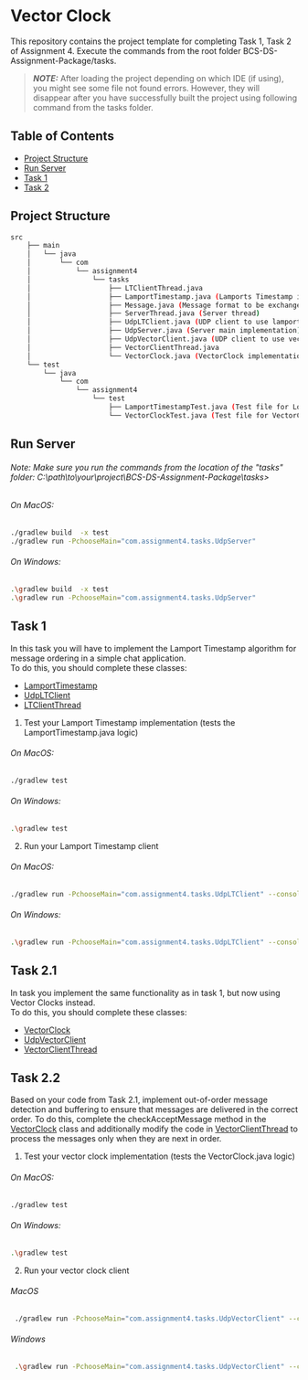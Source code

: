 # Vector Clock

This repository contains the project template for completing Task 1, Task 2 of Assignment 4. Execute the commands from the root folder BCS-DS-Assignment-Package/tasks.

> **_NOTE:_**
> After loading the project depending on which IDE (if using), you might see some file not found errors. However, they will disappear after you have successfully built the project using following command from the tasks folder.

## Table of Contents
- [Project Structure](#ProjectStructure)
- [Run Server](#run-server)
- [Task 1](#Task-1)
- [Task 2](#Task-2)

## Project Structure

```bash
src
    ├── main
    │   └── java
    │       └── com
    │           └── assignment4
    │               └── tasks
    │                   ├── LTClientThread.java
    │                   ├── LamportTimestamp.java (Lamports Timestamp implementaion)
    │                   ├── Message.java (Message format to be exchanged between server and the clients. This class can be instantiated to hold and access the content of the message and the timestamp)
    │                   ├── ServerThread.java (Server thread)
    │                   ├── UdpLTClient.java (UDP client to use lamports Timestamp implementation)
    │                   ├── UdpServer.java (Server main implementation)
    │                   ├── UdpVectorClient.java (UDP client to use vector clock)
    │                   ├── VectorClientThread.java
    │                   └── VectorClock.java (VectorClock implementation)
    └── test
        └── java
            └── com
                └── assignment4
                    └── test
                        ├── LamportTimestampTest.java (Test file for LogicalClock.java)
                        └── VectorClockTest.java (Test file for VectorClock.java)

```

## Run Server  

###### Note: Make sure you run the commands from the location of the "tasks" folder: C:\path\to\your\project\BCS-DS-Assignment-Package\tasks>


###### On MacOS:
```bash
./gradlew build  -x test
./gradlew run -PchooseMain="com.assignment4.tasks.UdpServer"  
```
###### On Windows:
```bash
.\gradlew build  -x test
.\gradlew run -PchooseMain="com.assignment4.tasks.UdpServer"  
```

## Task 1

In this task you will have to implement the Lamport Timestamp algorithm for message ordering in a simple chat application.  
To do this, you should complete these classes:  

- [LamportTimestamp](tasks/app/src/main/java/com/assignment4/tasks/LamportTimestamp.java)
- [UdpLTClient](tasks/app/src/main/java/com/assignment4/tasks/UdpLTClient.java)
- [LTClientThread](tasks/app/src/main/java/com/assignment4/tasks/LTClientThread.java)

1. Test your Lamport Timestamp implementation (tests the LamportTimestamp.java logic)
###### On MacOS:
```bash
./gradlew test 
```
###### On Windows:
```bash
.\gradlew test
```

2. Run your Lamport Timestamp client
###### On MacOS:

```bash
./gradlew run -PchooseMain="com.assignment4.tasks.UdpLTClient" --console=plain 
```

###### On Windows:
```bash
.\gradlew run -PchooseMain="com.assignment4.tasks.UdpLTClient" --console=plain 
```

## Task 2.1

In task you implement the same functionality as in task 1, but now using Vector Clocks instead.  
To do this, you should complete these classes:

- [VectorClock](tasks/app/src/main/java/com/assignment4/tasks/VectorClock.java)
- [UdpVectorClient](tasks/app/src/main/java/com/assignment4/tasks/UdpVectorClient.java)
- [VectorClientThread](tasks/app/src/main/java/com/assignment4/tasks/VectorClientThread.java)

## Task 2.2

Based on your code from Task 2.1, implement out-of-order message detection and buffering to ensure that messages are delivered in the correct order.
To do this, complete the checkAcceptMessage method in the [VectorClock](tasks/app/src/main/java/com/assignment4/tasks/VectorClock.java) class and additionally modify the code in [VectorClientThread](tasks/app/src/main/java/com/assignment4/tasks/VectorClientThread.java) to process the messages only when they are next in order.

1. Test your vector clock implementation (tests the VectorClock.java logic)
###### On MacOS:
```bash
./gradlew test 
```
###### On Windows:
```bash
.\gradlew test
```

2. Run your vector clock client
###### MacOS
```bash
 ./gradlew run -PchooseMain="com.assignment4.tasks.UdpVectorClient" --console=plain 
 ```
###### Windows
```bash
 .\gradlew run -PchooseMain="com.assignment4.tasks.UdpVectorClient" --console=plain 
 ```